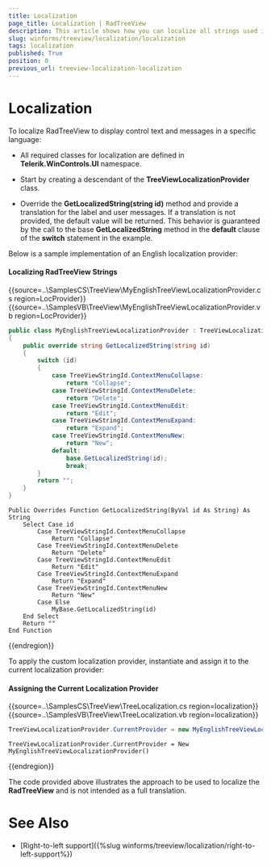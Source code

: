 ```yaml
---
title: Localization
page_title: Localization | RadTreeView
description: This article shows how you can localize all strings used in RadTreeView.
slug: winforms/treeview/localization/localization
tags: localization
published: True
position: 0
previous_url: treeview-localization-localization
---
```


# Localization

To localize RadTreeView to display control text and messages in a specific language:

* All required classes for localization are defined in __Telerik.WinControls.UI__ namespace.

* Start by creating a descendant of the __TreeViewLocalizationProvider__ class. 

* Override the __GetLocalizedString(string id)__ method and provide a translation for the label and user messages. If a translation is not provided, the default value will be returned. This behavior is guaranteed by the call to the base __GetLocalizedString__ method in the __default__ clause of the __switch__ statement in the example. 
          

Below is a sample implementation of an English localization provider:

#### Localizing RadTreeView Strings
{{source=..\SamplesCS\TreeView\MyEnglishTreeViewLocalizationProvider.cs region=LocProvider}} 
{{source=..\SamplesVB\TreeView\MyEnglishTreeViewLocalizationProvider.vb region=LocProvider}}
````C#
public class MyEnglishTreeViewLocalizationProvider : TreeViewLocalizationProvider
{
    public override string GetLocalizedString(string id)
    {
        switch (id)
        {
            case TreeViewStringId.ContextMenuCollapse:
                return "Collapse";
            case TreeViewStringId.ContextMenuDelete:
                return "Delete";
            case TreeViewStringId.ContextMenuEdit:
                return "Edit";
            case TreeViewStringId.ContextMenuExpand:
                return "Expand";
            case TreeViewStringId.ContextMenuNew:
                return "New";
            default:
                base.GetLocalizedString(id);
                break;
        }
        return "";
    }
}

````
````VB.NET
Public Overrides Function GetLocalizedString(ByVal id As String) As String
    Select Case id
        Case TreeViewStringId.ContextMenuCollapse
            Return "Collapse"
        Case TreeViewStringId.ContextMenuDelete
            Return "Delete"
        Case TreeViewStringId.ContextMenuEdit
            Return "Edit"
        Case TreeViewStringId.ContextMenuExpand
            Return "Expand"
        Case TreeViewStringId.ContextMenuNew
            Return "New"
        Case Else
            MyBase.GetLocalizedString(id)
    End Select
    Return ""
End Function

```` 



{{endregion}} 

To apply the custom localization provider, instantiate and assign it to the current localization provider:

#### Assigning the Current Localization Provider

{{source=..\SamplesCS\TreeView\TreeLocalization.cs region=localization}} 
{{source=..\SamplesVB\TreeView\TreeLocalization.vb region=localization}} 

````C#
TreeViewLocalizationProvider.CurrentProvider = new MyEnglishTreeViewLocalizationProvider();

````
````VB.NET
TreeViewLocalizationProvider.CurrentProvider = New MyEnglishTreeViewLocalizationProvider()

````

{{endregion}} 

The code provided above illustrates the approach to be used to localize the __RadTreeView__ and is not intended as a full translation.

# See Also
* [Right-to-left support]({%slug winforms/treeview/localization/right-to-left-support%})

